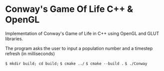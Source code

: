 # Conway's Game Of Life C++ & OpenGL

Implementation of Conway's Game of Life in C++ using OpenGL and GLUT libraries.

The program asks the user to input a population number and a timestep refresh (in milliseconds)

`$ mkdir build; cd build;`
`$ cmake ../`
`$ cmake --build .`
`$ ./Conway`

